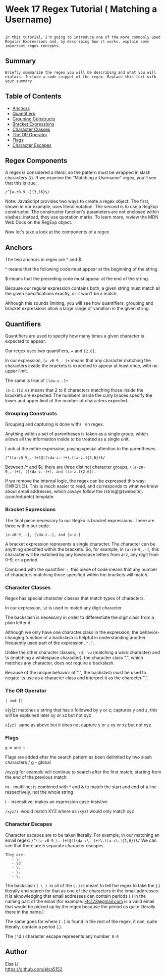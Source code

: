 # Week 17 Regex Tutorial ( Matching a Username)
```

In this tutorial, I'm going to introduce one of the more commonly used Regular Expressions and, by describing how it works, explain some important regex concepts.

```
## Summary
```
Briefly summarize the regex you will be describing and what you will explain. Include a code snippet of the regex. Replace this text with your summary.
```
## Table of Contents

- [Anchors](#anchors)
- [Quantifiers](#quantifiers)
- [Grouping Constructs](#grouping-constructs)
- [Bracket Expressions](#bracket-expressions)
- [Character Classes](#character-classes)
- [The OR Operator](#the-or-operator)
- [Flags](#flags)
- [Character Escapes](#character-escapes)

## Regex Components

A regex is considered a literal, so the pattern must be wrapped in slash characters (/). If we examine the “Matching a Username” regex, you'll see that this is true:
```
/^[a-z0-9_-]{3,16}$/
```
Note: JavaScript provides two ways to create a regex object. The first, shown in our example, uses literal notation. The second is to use a RegExp constructor. The constructor function's parameters are not enclosed within slashes; instead, they use quotation marks. To learn more, review the MDN Web Docs on the RegExp object.

Now let's take a look at the components of a regex.


## Anchors

The two anchors in regex are ^ and $.

^ means that the following code must appear at the beginning of the string.

$ means that the preceding code must appear at the end of the string.

Because our regular expression contains both, a given string must match all the given specifications exactly, or it won't be a match.

Although this sounds limiting, you will see how quantifiers, grouping and bracket expressions allow a large range of variation in the given string.

## Quantifiers

Quantifiers are used to specify how many times a given character is expected to appear.

Our regex uses two quantifiers, + and ```{2,6}```.

In our expression, ```[a-z0-9_.-]+``` means that any character matching the characters inside the brackets is expected to appear at least once, with no upper limit.

The same is true of ```[\da-z.-]+```

```[a-z.]{2,6}``` means that 2 to 6 characters matching those inside the brackets are expected. The numbers inside the curly braces specify the lower and upper limit of the number of characters expected.

### Grouping Constructs

Grouping and capturing is done with``` ( ) ```in regex.

Anything within a set of parentheses is taken as a single group, which allows all the information inside to be treated as a single unit.

Look at the entire expression, paying special attention to the parentheses.

```/^([a-z0-9_.-]+)@([\da-z.-]+).([a-z.]{2,6})$/```

Between /^ and $/, there are three distinct character groups, ```([a-z0-9_.-]+), ([\da-z.-]+), and ([a-z.]{2,6}).```

If we remove the internal logic, the regex can be expressed this way: (1)@(2).(3). This is much easier to read, and corresponds to what we know about email addresses, which always follow the (string)@(website).(com/edu/etc) template.


### Bracket Expressions

The final piece necessary to our RegEx is bracket expressions. There are three within our code:

```[a-z0-9_.-], [\da-z.-], and [a-z.]```

A bracket expression represents a single character. The character can be anything specified within the brackets. So, for example, in ```[a-z0-9_.-]```, this character will be matched by any lowercase letters from a-z, any digit from 0-9, or a period.

Combined with the quantifier +, this piece of code means that any number of characters matching those specified within the brackets will match.


### Character Classes

Regex has special character classes that match types of characters.

In our expression, ``\d`` is used to match any digit character.

The backslash is necessary in order to differentiate the digit class from a plain letter ```d```.

Although we only have one character class in the expression, the behavior-changing function of a backslash is helpful in understanding another frequently used part of the expression, ```"."```.

Unlike the other character classes,``` \d, \w``` (matching a word character) and \s (matching a whitespace character), the character class ".", which matches any character, does not require a backslash.

Because of the unique behavior of ".", the backslash must be used to negate its use as a character class and interpret it as the character ".".



### The OR Operator

```| and []```

x(y|z) matches a string that has x followed by y or z; captures y and z, this will be explained later xy or xz but not xyz

```x[yz] ```same as above but it does not capture y or z xy or xz but not xyz


### Flags

```g m and i```

Flags are added after the search pattern as been delimited by two slash characters / g - global

/xyz/g for example will continue to search after the first match, starting from the end of the previous match

m - multiline; is combined with ^ and & to match the start and end of a line respectively, not the whole string

i - insensitive; makes an expression case-insistive

```/xyz/i ```would match XYZ where as /xyz/ would only match xyz


### Character Escapes

Character escapes are to be taken literally. For example, in our matching an email regex: 
````/^([a-z0-9_\.-]+)@([\da-z\.-]+)\.([a-z\.]{2,6})$/````
We can see that there are 5 separate character escapes. 
```
They are:
   - \.
   - \d
   - \.
   - \.
   - \.
```

The backslash ```( \ ) ```in all of the ( \. )  is meant to tell the regex to take the (.) literally and search for that as one of the characters in the email addresses. It is aknowledging that email addresses can contain periods (.) in the naming part of the email (for example: kfc123@gmail.com is a valid email that would be picked up by the regex because the period os quite literally there in the name.)

The same goes for where ( \. ) is found in the rest of the regex, it can, quite literally, contain a period (.). 

The ( \d ) character escape represents any number``` 0-9```


## Author

Elsa Li
<br>
https://github.com/elsa5152
